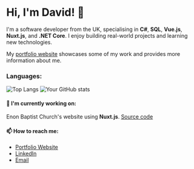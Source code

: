 # Hi, I'm David! 👋

I'm a software developer from the UK, specialising in **C#**, **SQL**, **Vue.js**, **Nuxt.js**, and **.NET Core**. I enjoy building real-world projects and learning new technologies.

My [portfolio website](https://david-p-mitchell.uk) showcases some of my work and provides more information about me.

### Languages:
![Top Langs](https://github-readme-stats.vercel.app/api/top-langs/?username=david-p-mitchell&layout=compact)
![Your GitHub stats](https://github-readme-stats.vercel.app/api?username=david-p-mitchell&show_icons=true&theme=default)

#### 🔭 I'm currently working on:
Enon Baptist Church's website using **Nuxt.js**. [Source code](https://github.com/EnonBaptistChurch/ebcc-web-static)




#### 📫 How to reach me:
- [Portfolio Website](https://david-p-mitchell.uk)
- [LinkedIn](https://www.linkedin.com/in/davidpmitchelluk/)
- [Email](mailto:david@david-p-mitchell.uk)




<!--
**david-p-mitchell/david-p-mitchell** is a ✨ _special_ ✨ repository because its `README.md` (this file) appears on your GitHub profile.

Here are some ideas to get you started:

- 🔭 I’m currently working on ...
- 🌱 I’m currently learning ...
- 👯 I’m looking to collaborate on ...
- 🤔 I’m looking for help with ...
- 💬 Ask me about ...
- 📫 How to reach me: ...
- ⚡ Fun fact: ...
-->
